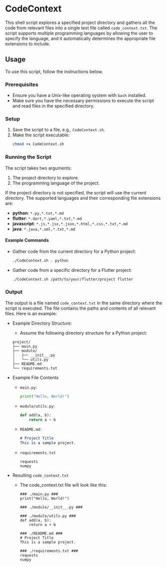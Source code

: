 # CodeContext

This shell script explores a specified project directory and gathers all the code from relevant files into a single text file called `code_context.txt`. The script supports multiple programming languages by allowing the user to specify the language, and it automatically determines the appropriate file extensions to include.

## Usage

To use this script, follow the instructions below.

### Prerequisites

- Ensure you have a Unix-like operating system with `bash` installed.
- Make sure you have the necessary permissions to execute the script and read files in the specified directory.

### Setup

1. Save the script to a file, e.g., `CodeContext.sh`.
2. Make the script executable:
    ```sh
    chmod +x CodeContext.sh
    ```

### Running the Script

The script takes two arguments:
1. The project directory to explore.
2. The programming language of the project.

If the project directory is not specified, the script will use the current directory. The supported languages and their corresponding file extensions are:

- **python**: `*.py,*.txt,*.md`
- **flutter**: `*.dart,*.yaml,*.txt,*.md`
- **javascript**: `*.js,*.jsx,*.json,*.html,*.css,*.txt,*.md`
- **java**: `*.java,*.xml,*.txt,*.md`

#### Example Commands

- Gather code from the current directory for a Python project:
    ```sh
    ./CodeContext.sh . python
    ```
- Gather code from a specific directory for a Flutter project:
    ```sh
    ./CodeContext.sh /path/to/your/flutter/project flutter
    ```

### Output

The output is a file named `code_context.txt` in the same directory where the script is executed. The file contains the paths and contents of all relevant files. Here is an example:
- Example Directory Structure:
    - Assume the following directory structure for a Python project:
    ```
    project/
    ├── main.py
    ├── module/
    │   ├── __init__.py
    │   └── utils.py
    ├── README.md
    └── requirements.txt
    ```

- Example File Contents
    - `main.py`:
        ```python
        print("Hello, World!")
        ```
    - `module/utils.py`:
        ```python
        def add(a, b):
            return a + b
        ```
    - `README.md`:
        ```markdown
        # Project Title
        This is a sample project.
        ```
    - `requirements.txt`
        ```
        requests
        numpy
        ```
- Resulting `code_context.txt`
    - The code_context.txt file will look like this:
        ```
        ### ./main.py ###
        print("Hello, World!")

        ### ./module/__init__.py ###

        ### ./module/utils.py ###
        def add(a, b):
            return a + b

        ### ./README.md ###
        # Project Title
        This is a sample project.

        ### ./requirements.txt ###
        requests
        numpy
        ```
